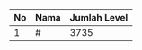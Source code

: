 | No | Nama            | Jumlah Level |
|----|-----------------|--------------|
| 1  | #    |    3735        |

